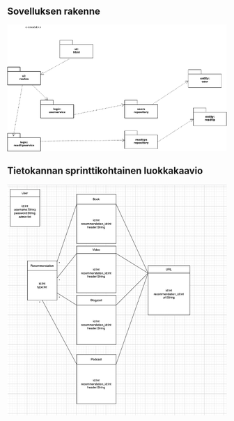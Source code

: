 ## Sovelluksen rakenne
![alt text](https://github.com/johyy/lukuvinkkikirjasto/blob/main/dokumentaatio/kuvat/readtip_structure.png)


## Tietokannan sprinttikohtainen luokkakaavio
![alt text](https://github.com/johyy/lukuvinkkikirjasto/blob/main/dokumentaatio/kuvat/lukuvinkki_DB_UML.png)

